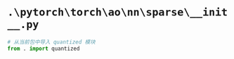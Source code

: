# `.\pytorch\torch\ao\nn\sparse\__init__.py`

```py
# 从当前包中导入 quantized 模块
from . import quantized
```